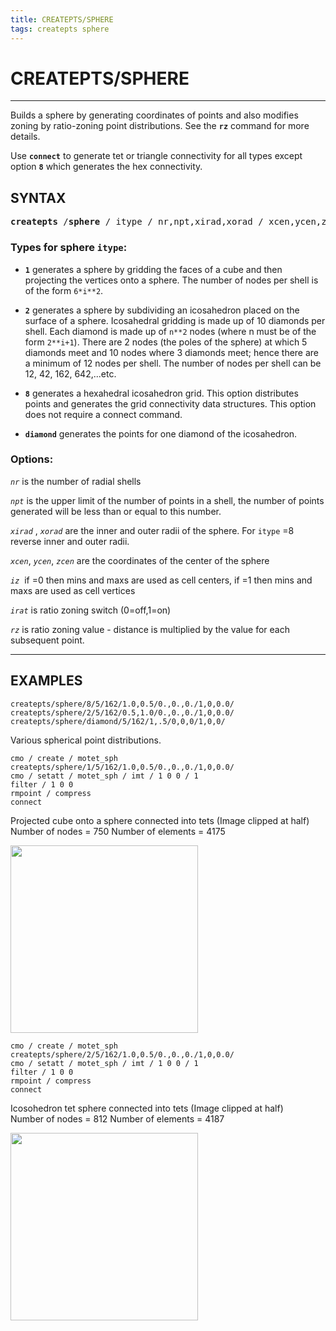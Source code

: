 ```yaml
---
title: CREATEPTS/SPHERE
tags: createpts sphere
---
```


# CREATEPTS/SPHERE 

-------

Builds a sphere by generating coordinates of points and also modifies zoning by ratio-zoning point distributions. See the **`rz`** command for more details. 

Use **`connect`** to generate tet or triangle connectivity for all types except option **`8`** which generates the hex connectivity.


## SYNTAX

<pre>
<b>createpts</b> /<b>sphere</b> / itype / nr,npt,xirad,xorad / xcen,ycen,zcen / iz / irat,rz
</pre>


### Types for sphere `itype`:



*   **`1`** generates a sphere by gridding the faces of a cube and then projecting the vertices onto a sphere. The number of nodes per shell is of the form `6*i**2`. 

*   **`2`** generates a sphere by subdividing an icosahedron placed on the surface of a sphere. Icosahedral gridding is made up of 10 diamonds per shell. Each diamond is made up of `n**2` nodes (where n must be of the form `2**i+1`). There are 2 nodes (the poles of the sphere) at which 5 diamonds meet and 10 nodes where 3 diamonds meet; hence there are a minimum of 12 nodes per shell. The number of nodes per shell can be 12, 42, 162, 642,...etc. 


*   **`8`** generates a hexahedral icosahedron grid. This option distributes points and generates the grid connectivity data structures. This option does not require a connect command.

    
*  **`diamond`** generates the points for one diamond of the icosahedron.


### Options:

*`nr`* is the number of radial shells

*`npt`* is the upper limit of the number of points in a shell, the number of points generated will be less than or equal to this number.


*`xirad`* , *`xorad`* are the inner and outer radii of the sphere. For `itype` =8 reverse inner and outer radii.

*`xcen`*, *`ycen`*, *`zcen`* are the coordinates of the center of the sphere

*`iz`*  if =0 then mins and maxs are used as cell centers, if =1 then mins and maxs are used as cell vertices

*`irat`* is ratio zoning switch (0=off,1=on)

*`rz`* is ratio zoning value - distance is multiplied by the value for each subsequent point.


<hr>

## EXAMPLES

```
createpts/sphere/8/5/162/1.0,0.5/0.,0.,0./1,0,0.0/
createpts/sphere/2/5/162/0.5,1.0/0.,0.,0./1,0,0.0/
createpts/sphere/diamond/5/162/1,.5/0,0,0/1,0,0/
```
Various spherical point distributions.


```
cmo / create / motet_sph
createpts/sphere/1/5/162/1.0,0.5/0.,0.,0./1,0,0.0/ 
cmo / setatt / motet_sph / imt / 1 0 0 / 1
filter / 1 0 0 
rmpoint / compress
connect
```
Projected cube onto a sphere connected into tets (Image clipped at half)<br>
Number of nodes = 750 Number of elements = 4175

<a href="https://lanl.github.io/LaGriT/assets/images/createsphere_1_cube_half.png"> <img width="300" src="https://lanl.github.io/LaGriT/assets/images/createsphere_1_cube_half_TN.PNG"> </a>


```
cmo / create / motet_sph
createpts/sphere/2/5/162/1.0,0.5/0.,0.,0./1,0,0.0/ 
cmo / setatt / motet_sph / imt / 1 0 0 / 1
filter / 1 0 0 
rmpoint / compress
connect
```
Icosohedron tet sphere connected into tets (Image clipped at half)<br>
Number of nodes = 812  Number of elements = 4187

<a href="https://lanl.github.io/LaGriT/assets/images/createsphere_2_icso_half.png"> <img width="300" src="https://lanl.github.io/LaGriT/assets/images/createsphere_2_icso_half_TN.PNG"> </a>



 

